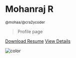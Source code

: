 # Mohanraj R 

<small>@mohaa/@cra2ycoder</small>

> Profile page

[Download Resume](#)
[View Details](#)

<!-- background color -->

![color](#f0f0f0)